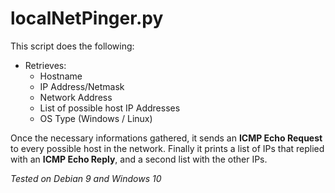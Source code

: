 # localNetPinger.py

This script does the following:

* Retrieves:
    * Hostname
    * IP Address/Netmask
    * Network Address
    * List of possible host IP Addresses
    * OS Type (Windows / Linux)

Once the necessary informations gathered, it sends an **ICMP Echo Request** to every possible host in the network.
Finally it prints a list of IPs that replied with an **ICMP Echo Reply**, and a second list with the other IPs.

*Tested on Debian 9 and Windows 10*